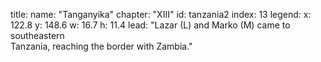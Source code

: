 title: 
    name: "Tanganyika"
    chapter: "XIII"
id: tanzania2
index: 13
legend:
    x: 122.8 
    y: 148.6
    w: 16.7 
    h: 11.4
lead: "Lazar (L) and Marko (M) came to southeastern<br>Tanzania, reaching the border with Zambia."